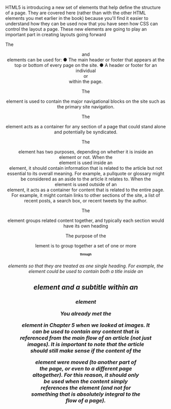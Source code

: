 <!-- upload -->

HTML5 is introducing a new set of
elements that help define the structure of
a page.
They are covered here (rather than with the other HTML
elements you met earlier in the book) because you'll find
it easier to understand how they can be used now that you
have seen how CSS can control the layout a page. These
new elements are going to play an important part in creating
layouts going forward

The <header> and <footer>
elements can be used for:
● The main header or footer that appears at the top or bottom of every page on the
site.
● A header or footer for an individual <article> or <section> within the page.

The <nav> element is used to contain the major navigational blocks on the site such as the primary site navigation.

The <article> element acts as a container for any section of a page that could stand alone and potentially be syndicated.

The <aside> element has two purposes, depending on whether it is inside an <article> element or not. When the <aside> element is used inside an <article> element, it should contain information that is related to the article but not essential to its overall meaning. For example, a pullquote or glossary might be
considered as an aside to the article it relates to. When the <aside> element is used outside of an <article> element, it acts as a container for content that is  related to the entire page. For example, it might contain links to other sections of the site, a list of recent posts, a search box, or recent tweets by the author.

The <section> element groups related content together, and typically each section would have its own heading

The purpose of the <hgroup> lement is to group together a set of one or more <h1> through  <h6> elements so that they are treated as one single heading. For example, the <hgroup> element could be used to contain both a title inside an <h2>
element and a subtitle within an <h3> element

You already met the <figure> element in Chapter 5 when we looked at images. It can be used to contain any content that is referenced from the main flow of an article (not just images). It is important to note that the article should still make sense if the content of the <figure> element were moved (to another part of the page, or even to a different page altogether). For this reason, it should only be used when the content simply references the element (and not for something that is absolutely integral to the flow of a page).

